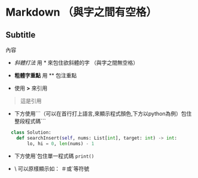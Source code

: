 # Markdown （與字之間有空格）
  ## Subtitle
  內容
- *斜體打法* 用 * 來包住欲斜體的字 （與字之間無空格）

- **粗體字重點** 用 ** 包注重點

- 使用 **>** 來引用

>這是引用

- 下方使用\```（可以在首行打上語言,來顯示程式顏色,下方以python為例）包住整段程式碼\```

```python
  class Solution:
    def searchInsert(self, nums: List[int], target: int) -> int:
        lo, hi = 0, len(nums) - 1
```

- 下方使用\`包住單一程式碼
`print()`

- \ 可以原樣顯示如： ＃或\`等符號




    
    
